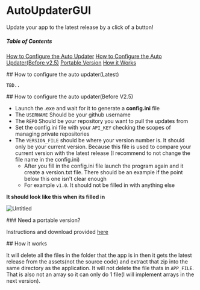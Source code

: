 # AutoUpdaterGUI

Update your app to the latest release by a click of a button!

##### Table of Contents

[How to Configure the Auto Updater](#AutoUpdaterLatest)
[How to Configure the Auto Updater(Before v2.5)](#AutoUpdaterB2.5)
[Portable Version](#Portable)
[How it Works](#Howitworks)

<a name="AutoUpdaterLatest"/>
## How to configure the auto updater(Latest)

`TBD..`

<a name="AutoUpdaterB2.5"/>
## How to configure the auto updater(Before V2.5)

- Launch the .exe and wait for it to generate a **config.ini** file
- The `USERNAME` Should be your github username
- The `REPO` Should be your repository you want to pull the updates from
- Set the config.ini file with your `API_KEY` checking the scopes of managing private repositories
- The `VERSION_FILE` should be where your version number is. It should only be your current version. Because this file is used to compare your current version with the latest release (I recommend to not change the file name in the config.ini)
  - After you fill in the config.ini file launch the program again and it create a version.txt file. There should be an example if the point below this one isn't clear enough
  - For example `v1.0`. It should not be filled in with anything else

**It should look like this when its filled in**

![Untitled](https://github.com/noneeeeeeeeeee/AutoUpdaterGUI/assets/64634725/21abae9d-4233-48f8-9d95-5da691a2348b)

<a name="Portable"/>
### Need a portable version?

Instructions and download provided [here](https://github.com/noneeeeeeeeeee/AutoUpdaterGUI/releases/tag/1.x-Legacy)

<a name="Howitworks"/>
## How it works

It will delete all the files in the folder that the app is in then it gets the latest release from the assets(not the source code) and extract that zip into the same directory as the application. It will not delete the file thats in `APP_FILE`. That is also not an array so it can only do 1 file(I will implement arrays in the next version).
